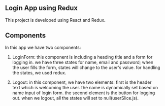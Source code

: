 ## Login App using Redux

This project is developed using React and Redux.

## Components

In this app we have two components:

1. LoginForm: this component is including a heading title and a form for logging in. we have three states for name, email and password; when the user fills the form, states will change to the user's value. for handling the states, we used redux.

2. Logout: in this component, we have two elements: first is the header text which is welcoming the user. the name is dynamically set based on name input of login form. the second element is the button for logging out. when we logout, all the states will set to null(userSlice.js).
